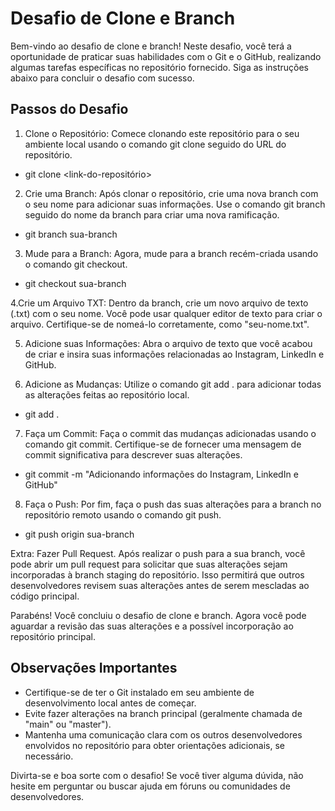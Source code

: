 # Desafio de Clone e Branch
Bem-vindo ao desafio de clone e branch! Neste desafio, você terá a oportunidade de praticar suas habilidades com o Git e o GitHub, realizando algumas tarefas específicas no repositório fornecido. Siga as instruções abaixo para concluir o desafio com sucesso.

## Passos do Desafio
1. Clone o Repositório: Comece clonando este repositório para o seu ambiente local usando o comando git clone seguido do URL do repositório.
- git clone <link-do-repositório>

2. Crie uma Branch: Após clonar o repositório, crie uma nova branch com o seu nome para adicionar suas informações. Use o comando git branch seguido do nome da branch para criar uma nova ramificação.
  - git branch sua-branch

3. Mude para a Branch: Agora, mude para a branch recém-criada usando o comando git checkout.
  - git checkout sua-branch

4.Crie um Arquivo TXT: Dentro da branch, crie um novo arquivo de texto (.txt) com o seu nome. Você pode usar qualquer editor de texto para criar o arquivo. Certifique-se de nomeá-lo corretamente, como "seu-nome.txt".

5. Adicione suas Informações: Abra o arquivo de texto que você acabou de criar e insira suas informações relacionadas ao Instagram, LinkedIn e GitHub.

6. Adicione as Mudanças: Utilize o comando git add . para adicionar todas as alterações feitas ao repositório local.
  - git add .

7. Faça um Commit: Faça o commit das mudanças adicionadas usando o comando git commit. Certifique-se de fornecer uma mensagem de commit significativa para descrever suas alterações.
  - git commit -m "Adicionando informações do Instagram, LinkedIn e GitHub"

8. Faça o Push: Por fim, faça o push das suas alterações para a branch no repositório remoto usando o comando git push.
  - git push origin sua-branch

Extra: Fazer Pull Request. 
  Após realizar o push para a sua branch, você pode abrir um pull request para solicitar que suas alterações sejam incorporadas à branch staging do repositório.  Isso permitirá que outros desenvolvedores revisem suas alterações antes de serem mescladas ao código principal.

Parabéns! Você concluiu o desafio de clone e branch. Agora você pode aguardar a revisão das suas alterações e a possível incorporação ao repositório principal.

## Observações Importantes
- Certifique-se de ter o Git instalado em seu ambiente de desenvolvimento local antes de começar.
- Evite fazer alterações na branch principal (geralmente chamada de "main" ou "master").
- Mantenha uma comunicação clara com os outros desenvolvedores envolvidos no repositório para obter orientações adicionais, se necessário.

Divirta-se e boa sorte com o desafio! Se você tiver alguma dúvida, não hesite em perguntar ou buscar ajuda em fóruns ou comunidades de desenvolvedores.

